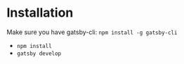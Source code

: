 # Installation
Make sure you have gatsby-cli: `npm install -g gatsby-cli`

- `npm install`
- `gatsby develop`
